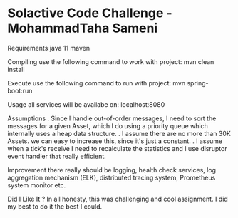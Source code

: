 # Solactive Code Challenge - MohammadTaha Sameni

Requirements
java 11
maven

Compiling
use the following command to work with project:
mvn clean install

Execute
use the following command to run with project:
mvn spring-boot:run

Usage
all services will be availabe on:
localhost:8080


Assumptions
. Since I handle out-of-order messages, I need to sort the messages for a given Asset, which I do using a priority queue which internally uses a heap data structure.
. I assume there are no more than 30K Assets. we can easy to increase this, since it's just a constant.
. I assume when a tick's receive I need to recalculate the statistics and I use disruptor event handler that really efficient.

Improvement
there really should be logging, health check services, log aggregation mechanism (ELK), distributed tracing system, Prometheus system monitor etc.

Did I Like It ?
In all honesty, this was challenging and cool assignment. I did my best to do it the best I could.


